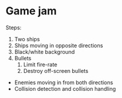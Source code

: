 # Game jam

Steps:

1. Two ships
2. Ships moving in opposite directions
3. Black/white background
4. Bullets
    1. Limit fire-rate
    2. Destroy off-screen bullets

* Enemies moving in from both directions
* Collision detection and collision handling
